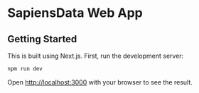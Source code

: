 # SapiensData Web App

## Getting Started

This is built using Next.js. First, run the development server:

```bash
npm run dev
```

Open [http://localhost:3000](http://localhost:3000) with your browser to see the result.
